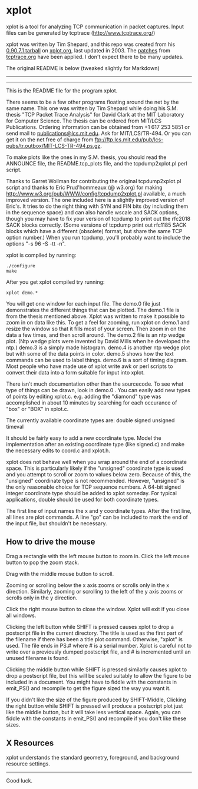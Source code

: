 xplot
=====

xplot is a tool for analyzing TCP communication in packet captures.  Input files
can be generated by tcptrace (http://www.tcptrace.org/)

xplot was written by Tim Shepard, and this repo was created from his [0.90.7.1 tarball](http://www.xplot.org/xplot/xplot-0.90.7.1.tar.gz) on [xplot.org](http://www.xplot.org/), last updated in 2003.  The [patches](http://tcptrace.org/useful/xplot.tar.gz) from [tcptrace.org](http://www.tcptrace.org) have been applied.  I don't expect there to be many updates.

The original README is below (tweaked slightly for Markdown)

---
---

This is the README file for the program xplot.

There seems to be a few other programs floating around the net by the
same name.  This one was written by Tim Shepard while doing his S.M.
thesis "TCP Packet Trace Analysis" for David Clark at the MIT
Laboratory for Computer Science.  The thesis can be ordered from
MIT/LCS Publications.  Ordering information can be obtained from
+1 617 253 5851 or send mail to publications@lcs.mit.edu.  Ask for
MIT/LCS/TR-494.  Or you can get it on the net free of charge from
<ftp://ftp.lcs.mit.edu/pub/lcs-pubs/tr.outbox/MIT-LCS-TR-494.ps.gz>.

To make plots like the ones in my S.M. thesis, you should read the
ANNOUNCE file, the README.tcp_plots file, and the tcpdump2xplot.pl
perl script.

Thanks to Garret Wollman for contributing the original
tcpdump2xplot.pl script and thanks to Eric Prud'hommeaux (@ w3.org)
for making <http://www.w3.org/pub/WWW/config/tcpdump2xplot.pl>
available, a much improved version. The one included here is a
slightly improved version of Eric's.  It tries to do the right thing
with SYN and FIN bits (by including them in the sequence space) and
can also handle wscale and SACK options, though you may have to fix
your version of tcpdump to print out the rfc2018 SACK blocks
correctly.  (Some versions of tcpdump print out rfc1185 SACK blocks
which have a different (obsolete) format, but share the same TCP
option number.)  When you run tcpdump, you'll probably want to include
the options "-s 96 -S -tt -n".

xplot is compiled by running:

    ./configure
    make

After you get xplot compiled try running:

    xplot demo.*

You will get one window for each input file.  The demo.0 file just
demonstrates the different things that can be plotted.  The demo.1
file is from the thesis mentioned above.  Xplot was written to make it
possible to zoom in on data like this.  To get a feel for zooming, run
xplot on demo.1 and resize the window so that it fills most of your
screen.  Then zoom in on the data a few times, and then scroll around.
The demo.2 file is an ntp wedge plot.  (Ntp wedge plots were invented
by David Mills when he developed the ntp.)  demo.3 is a simply made
histogram.  demo.4 is another ntp wedge plot but with some of the data
points in color.  demo.5 shows how the text commands can be used to
label things.  demo.6 is a sort of timing diagram.  Most people who
have made use of xplot write awk or perl scripts to convert their data
into a form suitable for input into xplot.

There isn't much documentation other than the sourcecode.  To see what
type of things can be drawn, look in demo.0 .  You can easily add new
types of points by editing xplot.c.  e.g. adding the "diamond" type
was accomplished in about 10 minutes by searching for each occurance
of "box" or "BOX" in xplot.c.

The currently available coordinate types are:
 double
 signed
 unsigned
 timeval

It should be fairly easy to add a new coordinate type.  Model the
implementation after an existing coordinate type (like signed.c) and
make the necessary edits to coord.c and xplot.h.

xplot does not behave well when you wrap around the end of a
coordinate space.  This is particularly likely if the "unsigned"
coordinate type is used and you attempt to scroll or zoom to values
below zero.  Because of this, the "unsigned" coordinate type is not
recommended.  However, "unsigned" is the only reasonable choice for
TCP sequence numbers.  A 64-bit signed integer coordinate type should
be added to xplot someday.  For typical applications, double should be
used for both coordinate types.

The first line of input names the x and y coordinate types.  After the
first line, all lines are plot commands.  A line "go" can be included
to mark the end of the input file, but shouldn't be necessary.

How to drive the mouse
----------------------

Drag a rectangle with the left mouse button to zoom in.
Click the left mouse button to pop the zoom stack.

Drag with the middle mouse button to scroll.

Zooming or scrolling below the x axis zooms or scrolls only in the x
direction.  Similarly, zooming or scrolling to the left of the y axis
zooms or scrolls only in the y direction.

Click the right mouse button to close the window. Xplot will exit if
you close all windows.

Clicking the left button while SHIFT is pressed causes xplot to drop a
postscript file in the current directory.  The title is used as the
first part of the filename if there has been a title plot command.
Otherwise, "xplot" is used.  The file ends in PS.# where # is a serial
number.  Xplot is careful not to write over a previously dumped
postscript file, and # is incremented until an unused filename is
found.

Clicking the middle button while SHIFT is pressed similarly causes
xplot to drop a postscript file, but this will be scaled suitably to
allow the figure to be included in a document.  You might have to
fiddle with the constants in emit_PS() and recompile to get the figure
sized the way you want it.

If you didn't like the size of the figure produced by SHIFT-Middle,
Clicking the right button while SHIFT is pressed will produce a
postscript plot just like the middle button, but it will take less
vertical space.  Again, you can fiddle with the constants in emit_PS()
and recompile if you don't like these sizes.

X Resources
-----------
xplot understands the standard geometry, foreground, and background resource
settings.

---------

Good luck.
